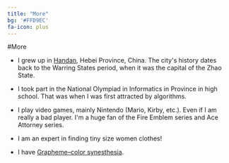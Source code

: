 ```yaml
---
title: "More"
bg: '#FFD9EC'
fa-icon: plus
---
```


#More

- I grew up in [Handan](https://en.wikipedia.org/wiki/Handan), Hebei Province, China. The city's history dates back to the Warring States period, when it was the capital of the Zhao State.

- I took part in the National Olympiad in Informatics in Province in high school. That was when I was first attracted by algorithms.

- I play video games, mainly Nintendo (Mario, Kirby, etc.). Even if I am really a bad player. I'm a huge fan of the Fire Emblem series and Ace Attorney series.

- I am an expert in finding tiny size women clothes!

- I have [Grapheme–color synesthesia](https://en.wikipedia.org/wiki/Grapheme%E2%80%93color_synesthesia).